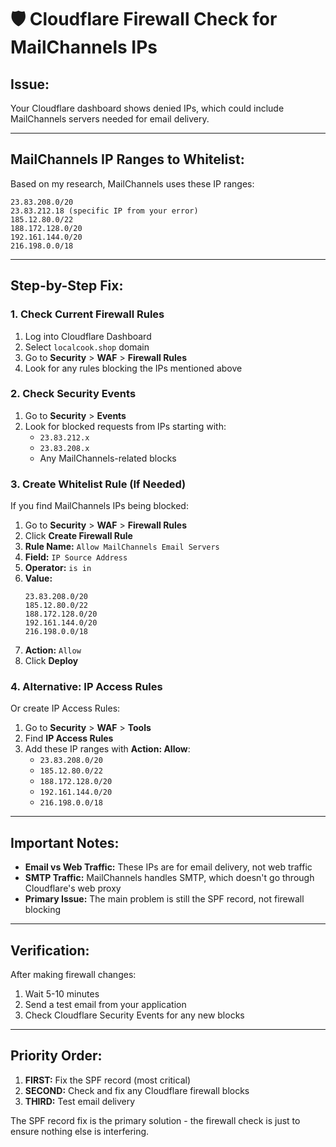 # 🛡️ Cloudflare Firewall Check for MailChannels IPs

## **Issue:** 
Your Cloudflare dashboard shows denied IPs, which could include MailChannels servers needed for email delivery.

---

## **MailChannels IP Ranges to Whitelist:**

Based on my research, MailChannels uses these IP ranges:
```
23.83.208.0/20
23.83.212.18 (specific IP from your error)
185.12.80.0/22
188.172.128.0/20
192.161.144.0/20
216.198.0.0/18
```

---

## **Step-by-Step Fix:**

### **1. Check Current Firewall Rules**
1. Log into Cloudflare Dashboard
2. Select `localcook.shop` domain
3. Go to **Security** > **WAF** > **Firewall Rules**
4. Look for any rules blocking the IPs mentioned above

### **2. Check Security Events**
1. Go to **Security** > **Events**
2. Look for blocked requests from IPs starting with:
   - `23.83.212.x`
   - `23.83.208.x`
   - Any MailChannels-related blocks

### **3. Create Whitelist Rule (If Needed)**
If you find MailChannels IPs being blocked:

1. Go to **Security** > **WAF** > **Firewall Rules**
2. Click **Create Firewall Rule**
3. **Rule Name:** `Allow MailChannels Email Servers`
4. **Field:** `IP Source Address`
5. **Operator:** `is in`
6. **Value:** 
   ```
   23.83.208.0/20
   185.12.80.0/22
   188.172.128.0/20
   192.161.144.0/20
   216.198.0.0/18
   ```
7. **Action:** `Allow`
8. Click **Deploy**

### **4. Alternative: IP Access Rules**
Or create IP Access Rules:

1. Go to **Security** > **WAF** > **Tools**
2. Find **IP Access Rules**
3. Add these IP ranges with **Action: Allow**:
   - `23.83.208.0/20`
   - `185.12.80.0/22`
   - `188.172.128.0/20`
   - `192.161.144.0/20`
   - `216.198.0.0/18`

---

## **Important Notes:**

- **Email vs Web Traffic:** These IPs are for email delivery, not web traffic
- **SMTP Traffic:** MailChannels handles SMTP, which doesn't go through Cloudflare's web proxy
- **Primary Issue:** The main problem is still the SPF record, not firewall blocking

---

## **Verification:**

After making firewall changes:
1. Wait 5-10 minutes
2. Send a test email from your application
3. Check Cloudflare Security Events for any new blocks

---

## **Priority Order:**

1. **FIRST:** Fix the SPF record (most critical)
2. **SECOND:** Check and fix any Cloudflare firewall blocks
3. **THIRD:** Test email delivery

The SPF record fix is the primary solution - the firewall check is just to ensure nothing else is interfering. 